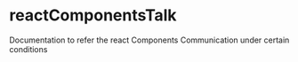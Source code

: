 # reactComponentsTalk
Documentation to refer the react Components Communication under certain conditions
